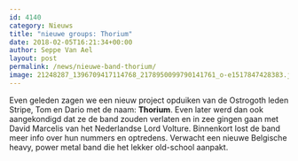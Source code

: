 ```yaml
---
id: 4140
category: Nieuws
title: "nieuwe groups: Thorium"
date: 2018-02-05T16:21:34+00:00
author: Seppe Van Ael
layout: post
permalink: /news/nieuwe-band-thorium/
image: 21248287_1396709417114768_2178950099790141761_o-e1517847428383.jpg
---
```

Even geleden zagen we een nieuw project opduiken van de Ostrogoth leden Stripe, Tom en Dario met de naam: **Thorium**. Even later werd dan ook aangekondigd dat ze de band zouden verlaten en in zee gingen gaan met David Marcelis van het Nederlandse Lord Volture. Binnenkort lost de band meer info over hun nummers en optredens. Verwacht een nieuwe Belgische heavy, power metal band die het lekker old-school aanpakt.

&nbsp;
